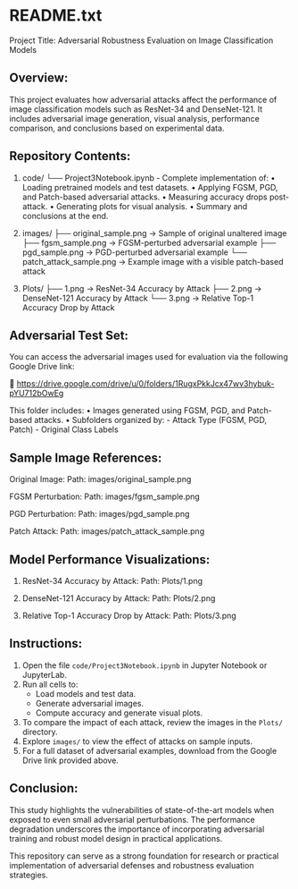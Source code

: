 README.txt
==========

Project Title: Adversarial Robustness Evaluation on Image Classification Models

Overview:
---------
This project evaluates how adversarial attacks affect the performance of image classification models such as ResNet-34 and DenseNet-121. It includes adversarial image generation, visual analysis, performance comparison, and conclusions based on experimental data.

Repository Contents:
--------------------

1. code/
   └── Project3Notebook.ipynb
       - Complete implementation of:
         • Loading pretrained models and test datasets.
         • Applying FGSM, PGD, and Patch-based adversarial attacks.
         • Measuring accuracy drops post-attack.
         • Generating plots for visual analysis.
         • Summary and conclusions at the end.

2. images/
   ├── original_sample.png             → Sample of original unaltered image
   ├── fgsm_sample.png                → FGSM-perturbed adversarial example
   ├── pgd_sample.png                 → PGD-perturbed adversarial example
   └── patch_attack_sample.png        → Example image with a visible patch-based attack

3. Plots/
   ├── 1.png                          → ResNet-34 Accuracy by Attack
   ├── 2.png                          → DenseNet-121 Accuracy by Attack
   └── 3.png                          → Relative Top-1 Accuracy Drop by Attack

Adversarial Test Set:
---------------------
You can access the adversarial images used for evaluation via the following Google Drive link:

🔗 https://drive.google.com/drive/u/0/folders/1RugxPkkJcx47wv3hybuk-pYU712bOwEg

This folder includes:
• Images generated using FGSM, PGD, and Patch-based attacks.
• Subfolders organized by:
    - Attack Type (FGSM, PGD, Patch)
    - Original Class Labels

Sample Image References:
------------------------

Original Image:
  Path: images/original_sample.png

FGSM Perturbation:
  Path: images/fgsm_sample.png

PGD Perturbation:
  Path: images/pgd_sample.png

Patch Attack:
  Path: images/patch_attack_sample.png

Model Performance Visualizations:
---------------------------------

1. ResNet-34 Accuracy by Attack:
   Path: Plots/1.png

2. DenseNet-121 Accuracy by Attack:
   Path: Plots/2.png

3. Relative Top-1 Accuracy Drop by Attack:
   Path: Plots/3.png

Instructions:
-------------
1. Open the file `code/Project3Notebook.ipynb` in Jupyter Notebook or JupyterLab.
2. Run all cells to:
   - Load models and test data.
   - Generate adversarial images.
   - Compute accuracy and generate visual plots.
3. To compare the impact of each attack, review the images in the `Plots/` directory.
4. Explore `images/` to view the effect of attacks on sample inputs.
5. For a full dataset of adversarial examples, download from the Google Drive link provided above.

Conclusion:
-----------
This study highlights the vulnerabilities of state-of-the-art models when exposed to even small adversarial perturbations. The performance degradation underscores the importance of incorporating adversarial training and robust model design in practical applications.

This repository can serve as a strong foundation for research or practical implementation of adversarial defenses and robustness evaluation strategies.
